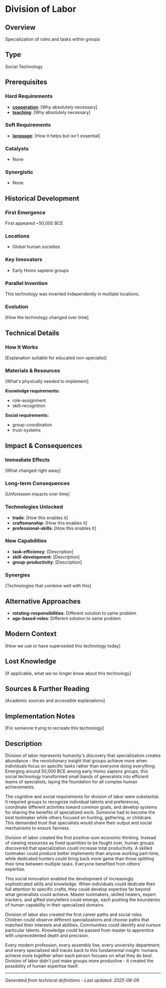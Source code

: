 # Division of Labor

## Overview
Specialization of roles and tasks within groups

## Type
Social Technology

## Prerequisites

### Hard Requirements
- **[cooperation](../cooperation/README.md)**: [Why absolutely necessary]
- **[teaching](../teaching/README.md)**: [Why absolutely necessary]

### Soft Requirements
- **[language](../language/README.md)**: [How it helps but isn't essential]

### Catalysts
- None

### Synergistic
- None

## Historical Development

### First Emergence
First appeared ~50,000 BCE

### Locations
- Global human societies

### Key Innovators
- Early Homo sapiens groups

### Parallel Invention
This technology was invented independently in multiple locations.

### Evolution
[How the technology changed over time]

## Technical Details

### How It Works
[Explanation suitable for educated non-specialist]

### Materials & Resources
[What's physically needed to implement]


**Knowledge requirements:**
- role-assignment
- skill-recognition


**Social requirements:**
- group-coordination
- trust-systems

## Impact & Consequences

### Immediate Effects
[What changed right away]

### Long-term Consequences
[Unforeseen impacts over time]

### Technologies Unlocked
- **trade**: [How this enables it]
- **craftsmanship**: [How this enables it]
- **professional-skills**: [How this enables it]

### New Capabilities
- **task-efficiency**: [Description]
- **skill-development**: [Description]
- **group-productivity**: [Description]

### Synergies
[Technologies that combine well with this]

## Alternative Approaches
- **rotating-responsibilities**: Different solution to same problem
- **age-based-roles**: Different solution to same problem

## Modern Context
[How we use or have superseded this technology today]

## Lost Knowledge
[If applicable, what we no longer know about this technology]

## Sources & Further Reading
[Academic sources and accessible explanations]

## Implementation Notes
[For someone trying to recreate this technology]

## Description











Division of labor represents humanity's discovery that specialization creates abundance - the revolutionary insight that groups achieve more when individuals focus on specific tasks rather than everyone doing everything. Emerging around 50,000 BCE among early Homo sapiens groups, this social technology transformed small bands of generalists into efficient teams of specialists, laying the foundation for all complex human achievements.

The cognitive and social requirements for division of labor were substantial. It required groups to recognize individual talents and preferences, coordinate different activities toward common goals, and develop systems for sharing the benefits of specialized work. Someone had to become the best toolmaker while others focused on hunting, gathering, or childcare. This demanded trust that specialists would share their output and social mechanisms to ensure fairness.

Division of labor created the first positive-sum economic thinking. Instead of viewing resources as fixed quantities to be fought over, human groups discovered that specialization could increase total productivity. A skilled toolmaker could produce better implements than anyone working part-time, while dedicated hunters could bring back more game than those splitting their time between multiple tasks. Everyone benefited from others' expertise.

This social innovation enabled the development of increasingly sophisticated skills and knowledge. When individuals could dedicate their full attention to specific crafts, they could develop expertise far beyond what generalists could achieve. Master toolmakers, skilled healers, expert trackers, and gifted storytellers could emerge, each pushing the boundaries of human capability in their specialized domains.

Division of labor also created the first career paths and social roles. Children could observe different specializations and choose paths that matched their interests and abilities. Communities could identify and nurture particular talents. Knowledge could be passed from master to apprentice with unprecedented depth and precision.

Every modern profession, every assembly line, every university department, and every specialized skill traces back to this fundamental insight: humans achieve more together when each person focuses on what they do best. Division of labor didn't just make groups more productive - it created the possibility of human expertise itself.

---
*Generated from technical definitions - Last updated: 2025-08-09*
